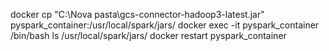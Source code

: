 docker cp "C:\Nova pasta\gcs-connector-hadoop3-latest.jar" pyspark_container:/usr/local/spark/jars/
docker exec -it pyspark_container /bin/bash
ls /usr/local/spark/jars/
docker restart pyspark_container
